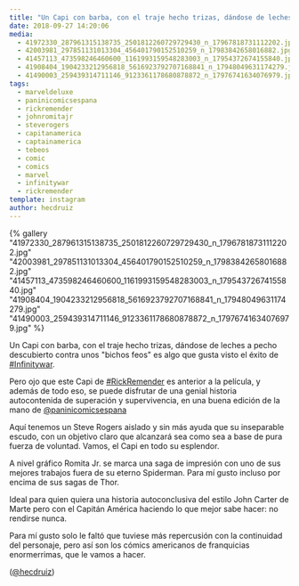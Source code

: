 ```yaml
---
title: "Un Capi con barba, con el traje hecho trizas, dándose de leches a pecho descubierto contra unos \"bichos feos\" es algo que gusta visto el éxito de #Infinitywar"
date: 2018-09-27 14:20:06
media: 
  - 41972330_287961315138735_2501812260729729430_n_17967818731112202.jpg
  - 42003981_297851131013304_456401790152510259_n_17983842658016882.jpg
  - 41457113_473598246460600_1161993159548283003_n_17954372674155840.jpg
  - 41908404_1904233212956818_5616923792707168841_n_17948049631174279.jpg
  - 41490003_259439314711146_9123361178680878872_n_17976741634076979.jpg
tags: 
  - marveldeluxe
  - paninicomicsespana
  - rickremender
  - johnromitajr
  - steverogers
  - capitanamerica
  - captainamerica
  - tebeos
  - comic
  - comics
  - marvel
  - infinitywar
  - rickremender
template: instagram
author: hecdruiz
---
```


{% gallery "41972330_287961315138735_2501812260729729430_n_17967818731112202.jpg" "42003981_297851131013304_456401790152510259_n_17983842658016882.jpg" "41457113_473598246460600_1161993159548283003_n_17954372674155840.jpg" "41908404_1904233212956818_5616923792707168841_n_17948049631174279.jpg" "41490003_259439314711146_9123361178680878872_n_17976741634076979.jpg" %}

Un Capi con barba, con el traje hecho trizas, dándose de leches a pecho descubierto contra unos "bichos feos" es algo que gusta visto el éxito de [#Infinitywar](/tags/infinitywar).

Pero ojo que este Capi de [#RickRemender](/tags/rickremender) es anterior a la película, y además de todo eso, se puede disfrutar de una genial historia autocontenida de superación y supervivencia, en una buena edición de la mano de [@paninicomicsespana](https://instagram.com/paninicomicsespana)

Aquí tenemos un Steve Rogers aislado y sin más ayuda que su inseparable escudo, con un objetivo claro que alcanzará sea como sea a base de pura fuerza de voluntad. Vamos, el Capi en todo su esplendor.

A nivel gráfico Romita Jr. se marca una saga de impresión con uno de sus mejores trabajos fuera de su eterno Spiderman. Para mí gusto incluso por encima de sus sagas de Thor.

Ideal para quien quiera una historia autoconclusiva del estilo John Carter de Marte pero con el Capitán América haciendo lo que mejor sabe hacer: no rendirse nunca.

Para mí gusto solo le faltó que tuviese más repercusión con la continuidad del personaje, pero así son los cómics americanos de franquicias enormerrimas, que le vamos a hacer.

([@hecdruiz](https://instagram.com/hecdruiz))
